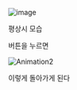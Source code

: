 ![image](https://github.com/jung-chaewon/2024_get_a_job/assets/131144717/51c11642-9d21-4dcd-9d93-2b5c5b033a9d)

평상시 모습

버튼을 누르면

![Animation2](https://github.com/jung-chaewon/2024_get_a_job/assets/131144717/153e0b11-7ed3-4070-8525-06a04e85e7fc)

이렇게 돌아가게 된다
